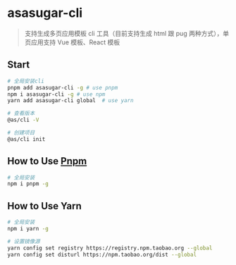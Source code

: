 # asasugar-cli

> 支持生成多页应用模板 cli 工具（目前支持生成 html 跟 pug 两种方式），单页应用支持 Vue 模板、React 模板

## Start

```bash
# 全局安装cli
pnpm add asasugar-cli -g # use pnpm
npm i asasugar-cli -g # use npm
yarn add asasugar-cli global  # use yarn

# 查看版本
@as/cli -V

# 创建项目
@as/cli init
```


## How to Use [Pnpm](https://github.com/pnpm/pnpm)

```bash
# 全局安装
npm i pnpm -g
```

## How to Use Yarn

```bash
# 全局安装
npm i yarn -g

# 设置镜像源
yarn config set registry https://registry.npm.taobao.org --global
yarn config set disturl https://npm.taobao.org/dist --global
```
